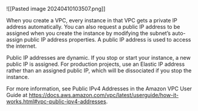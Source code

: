 ![[Pasted image 20240410103507.png]]

When you create a VPC, every instance in that VPC gets a private IP address automatically. You can also request a public IP address to be assigned when you create the instance by modifying the subnet’s auto-assign public IP address properties. A public IP address is used to access the internet.

Public IP addresses are dynamic. If you stop or start your instance, a new public IP is assigned. For production projects, use an Elastic IP address rather than an assigned public IP, which will be dissociated if you stop the instance.

For more information, see Public IPv4 Addresses in the Amazon VPC User Guide at
https://docs.aws.amazon.com/vpc/latest/userguide/how-it-works.html#vpc-public-ipv4-addresses.